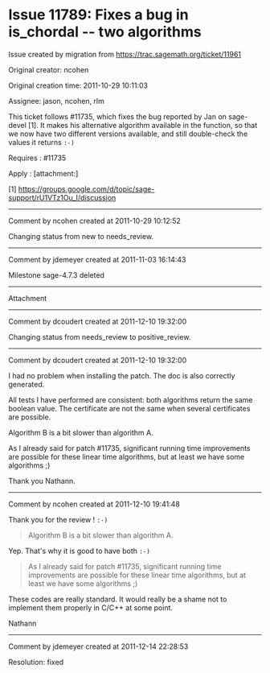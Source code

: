 # Issue 11789: Fixes a bug in is_chordal -- two algorithms

Issue created by migration from https://trac.sagemath.org/ticket/11961

Original creator: ncohen

Original creation time: 2011-10-29 10:11:03

Assignee: jason, ncohen, rlm

This ticket follows #11735, which fixes the bug reported by Jan on sage-devel [1]. It makes his alternative algorithm available in the function, so that we now have two different versions available, and still double-check the values it returns `:-)`

Requires : #11735

Apply : [attachment:]

[1] https://groups.google.com/d/topic/sage-support/rU1VTz1Ou_I/discussion


---

Comment by ncohen created at 2011-10-29 10:12:52

Changing status from new to needs_review.


---

Comment by jdemeyer created at 2011-11-03 16:14:43

Milestone sage-4.7.3 deleted


---

Attachment


---

Comment by dcoudert created at 2011-12-10 19:32:00

Changing status from needs_review to positive_review.


---

Comment by dcoudert created at 2011-12-10 19:32:00

I had no problem when installing the patch. The doc is also correctly generated.

All tests I have performed are consistent: both algorithms return the same boolean value. The certificate are not the same when several certificates are possible.

Algorithm B is a bit slower than algorithm A.

As I already said for patch #11735, significant running time improvements are possible for these linear time algorithms, but at least we have some algorithms ;)

Thank you Nathann.


---

Comment by ncohen created at 2011-12-10 19:41:48

Thank you for the review ! `:-)`

> Algorithm B is a bit slower than algorithm A.

Yep. That's why it is good to have both `:-)`

> As I already said for patch #11735, significant running time improvements are possible for these linear time algorithms, but at least we have some algorithms ;)

These codes are really standard. It would really be a shame not to implement them properly in C/C++ at some point.

Nathann


---

Comment by jdemeyer created at 2011-12-14 22:28:53

Resolution: fixed
